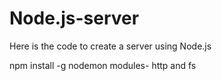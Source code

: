 # Node.js-server
Here is the code to create a server using Node.js


npm install -g nodemon
modules- http and fs
